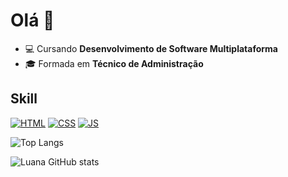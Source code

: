 <h1>Olá 👋</h1>

<ul>
  <li>💻 Cursando <strong>Desenvolvimento de Software Multiplataforma</strong></li>
  <li>🎓 Formada em <strong>Técnico de Administração</strong></strong></li>
</ul>



<h2>Skill</h2>

[![HTML](https://img.shields.io/badge/HTML5-E34F26?style=for-the-badge&logo=html5&logoColor=white)]()
[![CSS](https://img.shields.io/badge/CSS3-1572B6?style=for-the-badge&logo=css3&logoColor=white)]()
[![JS](https://img.shields.io/badge/JavaScript-F7DF1E?style=for-the-badge&logo=javascript&logoColor=black)]()

![Top Langs](https://github-readme-stats.vercel.app/api/top-langs/?username=luanarchaves&hide_progress=true)

![Luana GitHub stats](https://github-readme-stats.vercel.app/api?username=luanarchaves&show_icons=true&theme=dracula)    

